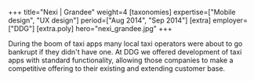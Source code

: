 +++
title="Nexi | Grandee"
weight=4
[taxonomies]
expertise=["Mobile design", "UX design"]
period=["Aug 2014", "Sep 2014"]
[extra]
employer=["DDG"]
[extra.poly]
hero="nexi_grandee.jpg"
+++

During the boom of taxi apps many local taxi operators were about to go bankrupt if they didn't have one. At DDG we offered development of taxi apps with standard functionality, allowing those companies to make a competitive offering to their existing and extending customer base.